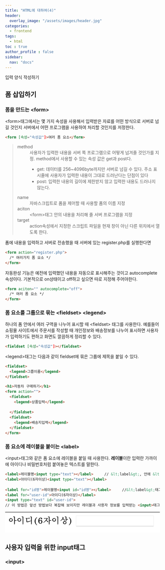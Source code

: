 ```yaml
---
title: "HTML에 대하여(4)"
header:
  overlay_image: "/assets/images/header.jpg"
categories:
  - frontend
tags:
  - html
toc : true
author_profile : false
sidebar:
  nav: "docs"
---
```

<p>입력 양식 작성하기</p>

## 폼 삽입하기

### 폼을 만드는 &lt;form&gt;

<p>&lt;form&gt;태그에서는 몇 가지 속성을 사용해서 입력받은 자료를 어떤 방식으로 서버로 넘길 것인지 서버에서 어떤 프로그램을 사용하여 처리할 것인지를 저정한다.</p>

```html
<form [속성="속성값"]>여러 폼 요소</form>
```
<p>
  <blockquote>
    <dl>
      <dt>method</dt>
      <dd>사용자가 입력한 내용을 서버 쪽 프로그램으로 어떻게 넘겨줄 것인가를 지정. method에서 사용할 수 있는 속성 값은 get과 post다.<br>
        <ul>
          <li>get: 데이터를 256~4096byte까지만 서버로 넘길 수 있다. 주소 표시줄에 사용자가 입력한 내용이 그대로 드러난다는 단점이 있다</li>
          <li>post: 입력한 내용의 길이에 제한받지 않고 입력한 내용도 드러나지 않는다.</li>
        </ul></dd>
      <dt>name</dt>
      <dd>자바스크립트로 폼을 제어할 때 사용할 폼의 이름 지정</dd>
      <dt>aciton</dt>
      <dd>&lt;form&gt;태그 안의 내용을 처리해 줄 서버 프로그램을 지정</dd>
      <dt>target</dt>
      <dd>action속성에서 지정한 스크립트 파일을 현재 창이 아닌 다른 위치에서 열도록 한다.</dd>
    </dl>
  </blockquote>
</p>

<p>폼에 내용을 입력하고 서버로 전송했을 때 서버에 있는 register.php를 실행한다면</p>

```html
<form action="register.php">
  /* 여러가지 폼 요소 */
</form>
```

<p>자동완성 기능은 예전에 입력했던 내용을 자동으로 표시해주는 것이고 autocomplete속성이다. 기본적으로 on상태이고 off하고 싶으면 따로 지정해 주어야한다.</p>

```html
<form aciton="" autocomplete="off">
  /* 여러 폼 요소 */
</form>
```

### 폼 요소를 그룹으로 묶는 &lt;fieldset&gt; &lt;legend&gt;

<p>하나의 폼 안에서 여러 구역을 나누어 표시할 때 &lt;fieldset&gt; 태그를 사용한다. 예를들어 쇼핑물 사이트에서 주문서를 작성할 때 개인정보와 배송정보를 나누어 표시하면 사용자가 입력하기도 편하고 화면도 깔끔하게 정리할 수 있다.</p>

```html
<fieldset [속성="속성값"]></fieldset>
```

<p>&lt;legend&gt;태그는 다음과 같이 fieldset에 묶은 그룹에 제목을 붙일 수 있다.</p>

```html
<fieldset>
  <legend>그룹이름</legend>
</fieldset>
```

```html
<h1>자동차 구매하기</h1>
<form action="">
  <fieldset>
    <legend>상품입력</legend>

  </fieldset>
  <fieldset>
    <legend>배송지입력</legend>
  </fieldset>
</form>
```

### 폼 요소에 레이블을 붙이는 &lt;label&gt;

<p>&lt;input&gt;태그와 같은 폼 요소에 레이블을 붙일 때 사용한다. <b>레이블</b>이란 입력란 가까이에 아이디나 비밀번호처럼 붙여놓은 텍스트를 말한다.</p>

```html
<label>레이블명<input type="text"></label>     // &lt;label&gt;, 안에 &lt;input&gt; 넣기
<label>아이디(6자이상)<input type="text"></label>

<label for="id명">레이블명<input id="id명"></label>     //&lt;label&gt;태그와 폼 요소를 따로 쓰고 연결하기
<label for="user-id">아이디(6자이상)</label>
<input type="text" id="user-id">
// 이 방법은 앞선 방법보다 복잡해 보이지만 레이블과 사용자 정보를 입력받는 <input>태그가 떨어져 있더라도 둘 사이를 쉽게 연결할 수 있다.
```

![image](/assets/images/fifthpost(1).jpg)

## 사용자 입력을 위한 input태그

### &lt;input&gt;

<p></p>